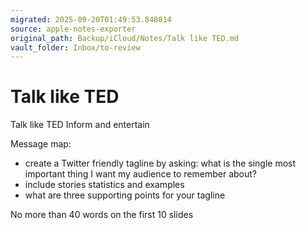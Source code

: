```yaml
---
migrated: 2025-09-20T01:49:53.848814
source: apple-notes-exporter
original_path: Backup/iCloud/Notes/Talk like TED.md
vault_folder: Inbox/to-review
---
```

# Talk like TED

Talk like TED
Inform and entertain 

Message map:
- create a Twitter friendly tagline by asking: what is the single most important thing I want my audience to remember about?
- include stories statistics and examples
- what are three supporting points for your tagline

No more than 40 words on the first 10 slides 

